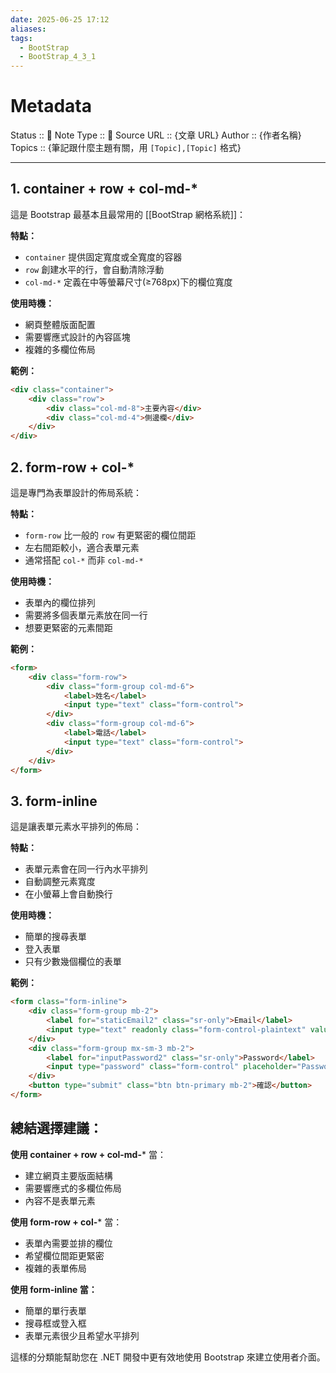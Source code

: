 ```yaml
---
date: 2025-06-25 17:12
aliases: 
tags:
  - BootStrap
  - BootStrap_4_3_1
---
```

# Metadata
Status :: 🌱
Note Type :: 📰
Source URL :: {文章 URL}
Author :: {作者名稱}
Topics :: {筆記跟什麼主題有關，用 `[Topic],[Topic]` 格式}

---

## 1. container + row + col-md-*

這是 Bootstrap 最基本且最常用的 [[BootStrap 網格系統]]：

**特點：**

- `container` 提供固定寬度或全寬度的容器
- `row` 創建水平的行，會自動清除浮動
- `col-md-*` 定義在中等螢幕尺寸(≥768px)下的欄位寬度

**使用時機：**

- 網頁整體版面配置
- 需要響應式設計的內容區塊
- 複雜的多欄位佈局

**範例：**

```html
<div class="container">
    <div class="row">
        <div class="col-md-8">主要內容</div>
        <div class="col-md-4">側邊欄</div>
    </div>
</div>
```

## 2. form-row + col-*

這是專門為表單設計的佈局系統：

**特點：**

- `form-row` 比一般的 `row` 有更緊密的欄位間距
- 左右間距較小，適合表單元素
- 通常搭配 `col-*` 而非 `col-md-*`

**使用時機：**

- 表單內的欄位排列
- 需要將多個表單元素放在同一行
- 想要更緊密的元素間距

**範例：**

```html
<form>
    <div class="form-row">
        <div class="form-group col-md-6">
            <label>姓名</label>
            <input type="text" class="form-control">
        </div>
        <div class="form-group col-md-6">
            <label>電話</label>
            <input type="text" class="form-control">
        </div>
    </div>
</form>
```

## 3. form-inline

這是讓表單元素水平排列的佈局：

**特點：**

- 表單元素會在同一行內水平排列
- 自動調整元素寬度
- 在小螢幕上會自動換行

**使用時機：**

- 簡單的搜尋表單
- 登入表單
- 只有少數幾個欄位的表單

**範例：**

```html
<form class="form-inline">
    <div class="form-group mb-2">
        <label for="staticEmail2" class="sr-only">Email</label>
        <input type="text" readonly class="form-control-plaintext" value="email@example.com">
    </div>
    <div class="form-group mx-sm-3 mb-2">
        <label for="inputPassword2" class="sr-only">Password</label>
        <input type="password" class="form-control" placeholder="Password">
    </div>
    <button type="submit" class="btn btn-primary mb-2">確認</button>
</form>
```

## 總結選擇建議：

**使用 container + row + col-md-*** 當：

- 建立網頁主要版面結構
- 需要響應式的多欄位佈局
- 內容不是表單元素

**使用 form-row + col-*** 當：

- 表單內需要並排的欄位
- 希望欄位間距更緊密
- 複雜的表單佈局

**使用 form-inline 當：**

- 簡單的單行表單
- 搜尋框或登入框
- 表單元素很少且希望水平排列

這樣的分類能幫助您在 .NET 開發中更有效地使用 Bootstrap 來建立使用者介面。